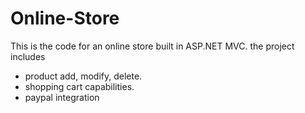 Online-Store
============
This is the code for an online store built in ASP.NET MVC. 
the project includes 
- product add, modify, delete. 
- shopping cart capabilities. 
- paypal integration 


